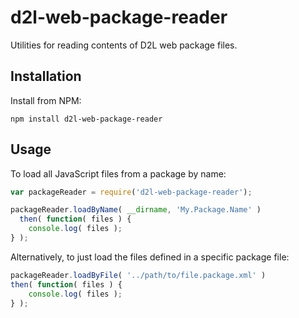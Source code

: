 # d2l-web-package-reader

Utilities for reading contents of D2L web package files.

## Installation

Install from NPM:
```shell
npm install d2l-web-package-reader
```

## Usage

To load all JavaScript files from a package by name:

```javascript
var packageReader = require('d2l-web-package-reader');

packageReader.loadByName( __dirname, 'My.Package.Name' )
  then( function( files ) {
	console.log( files );
} );
```

Alternatively, to just load the files defined in a specific package file:

```javascript
packageReader.loadByFile( '../path/to/file.package.xml' )
then( function( files ) {
	console.log( files );
} );
```
